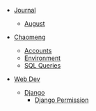 * [Journal]()
    * [August](journal/Aug.md)
* [Chaomeng]()
    * [Accounts](chaomeng/accounts.md)
    * [Environment](chaomeng/start_script.md)
    * [SQL Queries](chaomeng/sql.md)

* [Web Dev]()
    * [Django]()
        * [Django Permission](web_dev/django/django-permission.md)


